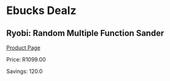 
# Ebucks Dealz
## Ryobi: Random Multiple Function Sander
[Product Page](https://www.ebucks.com/web/shop/productSelected.do?prodId=315072409&catId=717342768)

Price: R1099.00

Savings: 120.0


	